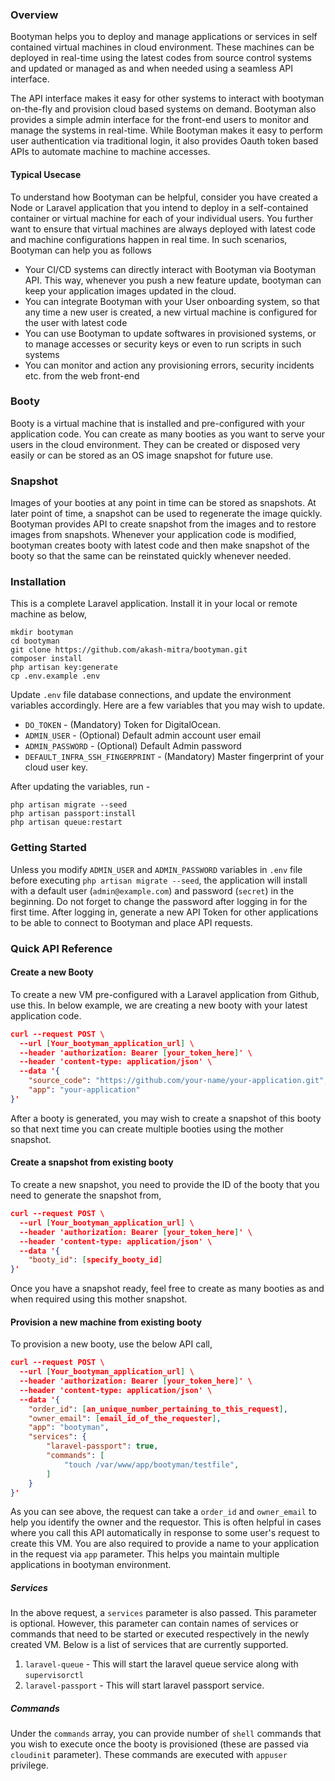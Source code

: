 ### Overview
        
Bootyman helps you to deploy and manage applications or services in self contained virtual machines in cloud environment.
These machines can be deployed in real-time using the latest codes from source control systems and updated or managed as and when needed using a seamless API interface.

The API interface makes it easy for other systems to interact with bootyman on-the-fly and provision cloud based systems on demand. 
Bootyman also provides a simple admin interface for the front-end users to monitor and manage the systems in real-time.
While Bootyman makes it easy to perform user authentication via traditional login, it also provides Oauth token based APIs to automate machine to machine accesses.
        

#### Typical Usecase

To understand how Bootyman can be helpful, consider you have created a Node or Laravel application that you intend to deploy
in a self-contained container or virtual machine for each of your individual users. You further want to ensure that virtual machines are always deployed with latest code and machine configurations happen in real time. In such scenarios, Bootyman can help you as follows


- Your CI/CD systems can directly interact with Bootyman via Bootyman API. This way, whenever you push a new feature update, bootyman can keep your application images updated in the cloud.
- You can integrate Bootyman with your User onboarding system, so that any time a new user is created, a new virtual machine is configured for the user with latest code
- You can use Bootyman to update softwares in provisioned systems, or to manage accesses or security keys or even to run scripts in such systems
- You can monitor and action any provisioning errors, security incidents etc. from the web front-end
            

### Booty

Booty is a virtual machine that is installed and pre-configured with your application code. You can create as many booties as you want to serve your users in the cloud environment. They can be created or disposed very easily or can be stored as an OS image snapshot for future use. 

### Snapshot

Images of your booties at any point in time can be stored as snapshots. At later point of time, a snapshot can be used to regenerate the image quickly. Bootyman provides API to create snapshot from the images and to restore images from snapshots. Whenever your application code is modified, bootyman creates booty with latest code and then make snapshot of the booty so that the same can be reinstated quickly whenever needed. 

### Installation

This is a complete Laravel application. Install it in your local or remote machine as below,

```
mkdir bootyman
cd bootyman 
git clone https://github.com/akash-mitra/bootyman.git
composer install 
php artisan key:generate
cp .env.example .env
```

Update `.env` file database connections, and update the environment variables accordingly. Here are a few variables that you may wish to update.

* `DO_TOKEN` - (Mandatory) Token for DigitalOcean. 
* `ADMIN_USER` - (Optional) Default admin account user email
* `ADMIN_PASSWORD` - (Optional) Default Admin password
* `DEFAULT_INFRA_SSH_FINGERPRINT` - (Mandatory) Master fingerprint of your cloud user key.


After updating the variables, run -

```
php artisan migrate --seed
php artisan passport:install
php artisan queue:restart
```

### Getting Started

Unless you modify `ADMIN_USER` and `ADMIN_PASSWORD` variables in `.env` file before executing `php artisan migrate --seed`, the application will install with a default user (`admin@example.com`) and password (`secret`) in the beginning. Do not forget to change the password after logging in for the first time. After logging in, generate a new API Token for other applications to be able to connect to Bootyman and place API requests.

### Quick API Reference

#### Create a new Booty
To create a new VM pre-configured with a Laravel application from Github, use this. In below example, we are creating a new booty with your latest application code. 

``` json
curl --request POST \
  --url [Your_bootyman_application_url] \
  --header 'authorization: Bearer [your_token_here]' \
  --header 'content-type: application/json' \
  --data '{
	"source_code": "https://github.com/your-name/your-application.git",
	"app": "your-application"
}'
```

After a booty is generated, you may wish to create a snapshot of this booty so that next time you can create multiple booties using the mother snapshot.

#### Create a snapshot from existing booty

To create a new snapshot, you need to provide the ID of the booty that you need to generate the snapshot from,

``` json
curl --request POST \
  --url [Your_bootyman_application_url] \
  --header 'authorization: Bearer [your_token_here]' \
  --header 'content-type: application/json' \
  --data '{
	"booty_id": [specify_booty_id]
}'
```

Once you have a snapshot ready, feel free to create as many booties as and when required using this mother snapshot.

#### Provision a new machine from existing booty

To provision a new booty, use the below API call,

``` json
curl --request POST \
  --url [Your_bootyman_application_url] \
  --header 'authorization: Bearer [your_token_here]' \
  --header 'content-type: application/json' \
  --data '{
	"order_id": [an_unique_number_pertaining_to_this_request],
	"owner_email": [email_id_of_the_requester],
	"app": "bootyman",
	"services": {
		"laravel-passport": true,
		"commands": [
			"touch /var/www/app/bootyman/testfile",
		]
	}
}'
```

As you can see above, the request can take a `order_id` and `owner_email` to help you identify the owner and the requestor. This is often helpful in cases where you call this API automatically in response to some user's request to create this VM. You are also required to provide a name to your application in the request via `app` parameter. This helps you maintain multiple applications in bootyman environment.

##### Services

In the above request, a `services` parameter is also passed. This parameter is optional. However, this parameter can contain names of services or commands that need to be started or executed respectively in the newly created VM. Below is a list of services that are currently supported.

1. `laravel-queue` - This will start the laravel queue service along with `supervisorctl`
2. `laravel-passport` - This will start laravel passport service.

##### Commands

Under the `commands` array, you can provide number of `shell` commands that you wish to execute once the booty is provisioned (these are passed via `cloudinit` parameter). These commands are executed with `appuser` privilege.

